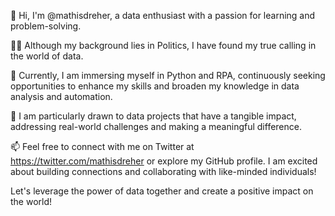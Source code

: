 👋 Hi, I'm @mathisdreher, a data enthusiast with a passion for learning and problem-solving.

🧑‍💼 Although my background lies in Politics, I have found my true calling in the world of data.

🌱 Currently, I am immersing myself in Python and RPA, continuously seeking opportunities to enhance my skills and broaden my knowledge in data analysis and automation.

👀 I am particularly drawn to data projects that have a tangible impact, addressing real-world challenges and making a meaningful difference.

📫 Feel free to connect with me on Twitter at https://twitter.com/mathisdreher or explore my GitHub profile. I am excited about building connections and collaborating with like-minded individuals!

Let's leverage the power of data together and create a positive impact on the world!

<!---
mathisdreher/mathisdreher is a ✨ special ✨ repository because its `README.md` (this file) appears on your GitHub profile.
You can click the Preview link to take a look at your changes.
--->
